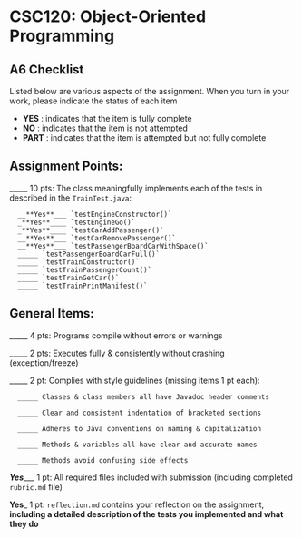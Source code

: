 # CSC120: Object-Oriented Programming
## A6 Checklist

Listed below are various aspects of the assignment.  When you turn in your work, please indicate the status of each item

- **YES** : indicates that the item is fully complete
- **NO** : indicates that the item is not attempted
- **PART** : indicates that the item is attempted but not fully complete


## Assignment Points:

_____ 10 pts: The class meaningfully implements each of the tests in described in the `TrainTest.java`:

      __**Yes**___ `testEngineConstructor()`
      _**Yes**____ `testEngineGo()`
      _**Yes**____ `testCarAddPassenger()`
      __**Yes**___ `testCarRemovePassenger()`
      __**Yes**___ `testPassengerBoardCarWithSpace()`
      _____ `testPassengerBoardCarFull()`
      _____ `testTrainConstructor()`
      _____ `testTrainPassengerCount()`
      _____ `testTrainGetCar()`
      _____ `testTrainPrintManifest()`

## General Items:

_____ 4 pts: Programs compile without errors or warnings

_____ 2 pts: Executes fully & consistently without crashing (exception/freeze)

_____ 2 pt: Complies with style guidelines (missing items 1 pt each):

      _____ Classes & class members all have Javadoc header comments

      _____ Clear and consistent indentation of bracketed sections

      _____ Adheres to Java conventions on naming & capitalization

      _____ Methods & variables all have clear and accurate names

      _____ Methods avoid confusing side effects

_**Yes**____ 1 pt: All required files included with submission (including completed `rubric.md` file)

__**Yes**___ 1 pt: `reflection.md` contains your reflection on the assignment, **including a detailed description of the tests you implemented and what they do**
